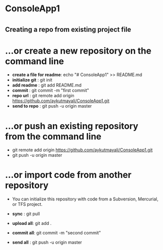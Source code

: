 # ConsoleApp1
# <h2>Creating a repo from existing project file</h2>

# …or create a new repository on the command line
- <b>create a file for readme</b>: echo "# ConsoleApp1" >> README.md
- <b>initialize git</b> : git init
- <b>add readme</b>     : git add README.md
- <b>commit </b>        : git commit -m "first commit"
- <b>repo url</b>       : git remote add origin https://github.com/aykutmayali/ConsoleApp1.git
- <b>send to repo</b>   : git push -u origin master
                
#  …or push an existing repository from the command line
- git remote add origin https://github.com/aykutmayali/ConsoleApp1.git
- git push -u origin master

#  …or import code from another repository
- You can initialize this repository with code from a Subversion, Mercurial, or TFS project.

-  <b>sync</b>      : git pull
-  <b>upload all</b>: git add .
-  <b>commit all</b>: git commit -m "second commit"
-  <b>send all</b>  : git push -u origin master
        
        
